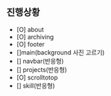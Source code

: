 ## 진행상황
- [O] about
- [O] archiving
- [O] footer
- []main(background 사진 고르기)
- [] navbar(반응형)
- [] projects(반응형)
- [O] scrolltotop
- [] skill(반응형)